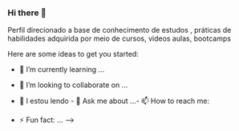 ### Hi there 👋

Perfil direcionado a base de conhecimento de estudos , práticas de habilidades adquirida por meio de cursos, videos aulas, bootcamps 

Here are some ideas to get you started:


- 🌱 I’m currently learning ...
- 👯 I’m looking to collaborate on ...
- 🤔 I estou lendo  - 💬 Ask me about ...- 📫 How to reach me: 



- ⚡ Fun fact: ...
-->
